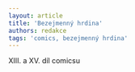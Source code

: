 ```yaml
---
layout: article
title: 'Bezejmenný hrdina'
authors: redakce
tags: 'comics, bezejmenný hrdina'
---
```


XIII. a XV. díl comicsu

